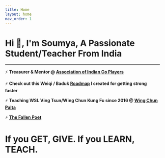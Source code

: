 ```yaml
---
title: Home
layout: home
nav_order: 1
---
```


# Hi 👋, I'm Soumya, A Passionate Student/Teacher From India
<hr>

⚡ **Treasurer & Mentor @ <a href="https://aigp.org.in/" target="_blank">Association of Indian Go Players</a>**

⚡ **Check out this Weiqi / Baduk <a href="https://weiqi.soumyak4.in" >Roadmap</a> I created for getting strong faster**

⚡ **Teaching WSL Ving Tsun/Wing Chun Kung Fu since 2016 @ <a href="https://www.google.com/search?q=Wing+Chun+Cultural+Centre+-+Palta" target="_blank">Wing Chun Palta</a>**  

⚡ **<a href="https://www.miraquill.com/the_fallen_poet" target="_blank">The Fallen Poet</a>**

# If you GET, GIVE. If you LEARN, TEACH.



